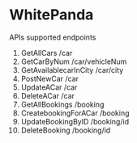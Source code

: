 # WhitePanda

APIs supported                    endpoints
1. GetAllCars                      /car
2. GetCarByNum                     /car/vehicleNum
3. GetAvailablecarInCity           /car/city
4. PostNewCar                      /car
5. UpdateACar                      /car
6. DeleteACar                      /car
7. GetAllBookings                  /booking
8. CreatebookingForACar            /booking
9. UpdateBookingByID               /booking/id
10. DeleteBooking                   /booking/id

